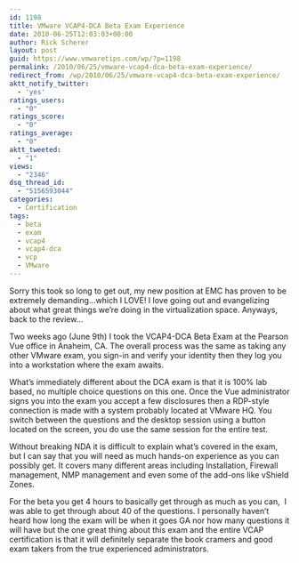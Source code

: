 ```yaml
---
id: 1198
title: VMware VCAP4-DCA Beta Exam Experience
date: 2010-06-25T12:03:03+00:00
author: Rick Scherer
layout: post
guid: https://www.vmwaretips.com/wp/?p=1198
permalink: /2010/06/25/vmware-vcap4-dca-beta-exam-experience/
redirect_from: /wp/2010/06/25/vmware-vcap4-dca-beta-exam-experience/
aktt_notify_twitter:
  - 'yes'
ratings_users:
  - "0"
ratings_score:
  - "0"
ratings_average:
  - "0"
aktt_tweeted:
  - "1"
views:
  - "2346"
dsq_thread_id:
  - "5156593044"
categories:
  - Certification
tags:
  - beta
  - exam
  - vcap4
  - vcap4-dca
  - vcp
  - VMware
---
```

Sorry this took so long to get out, my new position at EMC has proven to be extremely demanding&#8230;which I LOVE! I love going out and evangelizing about what great things we&#8217;re doing in the virtualization space. Anyways, back to the review&#8230;

Two weeks ago (June 9th) I took the VCAP4-DCA Beta Exam at the Pearson Vue office in Anaheim, CA. The overall process was the same as taking any other VMware exam, you sign-in and verify your identity then they log you into a workstation where the exam awaits.

What&#8217;s immediately different about the DCA exam is that it is 100% lab based, no multiple choice questions on this one. Once the Vue administrator signs you into the exam you accept a few disclosures then a RDP-style connection is made with a system probably located at VMware HQ. You switch between the questions and the desktop session using a button located on the screen, you do use the same session for the entire test.

Without breaking NDA it is difficult to explain what&#8217;s covered in the exam, but I can say that you will need as much hands-on experience as you can possibly get. It covers many different areas including Installation, Firewall management, NMP management and even some of the add-ons like vShield Zones.

For the beta you get 4 hours to basically get through as much as you can,  I was able to get through about 40 of the questions. I personally haven&#8217;t heard how long the exam will be when it goes GA nor how many questions it will have but the one great thing about this exam and the entire VCAP certification is that it will definitely separate the book cramers and good exam takers from the true experienced administrators.